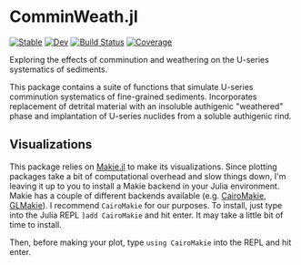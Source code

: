 # ComminWeath.jl

[![Stable](https://img.shields.io/badge/docs-stable-blue.svg)](https://GrahamEdwards.github.io/ComminWeath.jl/stable/)
[![Dev](https://img.shields.io/badge/docs-dev-blue.svg)](https://GrahamEdwards.github.io/ComminWeath.jl/dev/)
[![Build Status](https://github.com/GrahamEdwards/ComminWeath.jl/actions/workflows/CI.yml/badge.svg?branch=main)](https://github.com/GrahamEdwards/ComminWeath.jl/actions/workflows/CI.yml?query=branch%3Amain)
[![Coverage](https://codecov.io/gh/GrahamEdwards/ComminWeath.jl/branch/main/graph/badge.svg)](https://codecov.io/gh/GrahamEdwards/ComminWeath.jl)

Exploring the effects of comminution and weathering on the U-series systematics of sediments.

This package contains a suite of functions that simulate U-series comminution systematics of fine-grained sediments. Incorporates replacement of detrital material with an insoluble authigenic "weathered" phase and implantation of U-series nuclides from a soluble authigenic rind.  


## Visualizations
This package relies on [Makie.jl](https://docs.makie.org/stable/) to make its visualizations. Since plotting packages take a bit of computational overhead and slow things down, I'm leaving it up to you to install a Makie backend in your Julia environment. Makie has a couple of different backends available (e.g. [CairoMakie](https://docs.makie.org/stable/documentation/backends/cairomakie/), [GLMakie](https://docs.makie.org/stable/documentation/backends/glmakie/)). I recommend `CairoMakie` for our purposes. To install, just type into the Julia REPL `]add CairoMakie` and hit enter. It may take a little bit of time to install.

Then, before making your plot, type `using CairoMakie` into the REPL and hit enter.